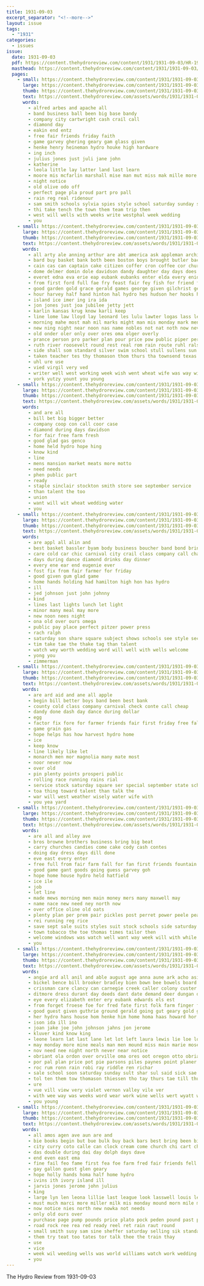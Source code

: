 ```yaml
---
title: 1931-09-03
excerpt_separator: "<!--more-->"
layout: issue
tags:
  - "1931"
categories:
  - issues
issue:
  date: 1931-09-03
  pdf: https://content.thehydroreview.com/content/1931/1931-09-03/HR-1931-09-03.pdf
  masthead: https://content.thehydroreview.com/content/1931/1931-09-03/masthead/HR-1931-09-03.jpg
  pages:
    - small: https://content.thehydroreview.com/content/1931/1931-09-03/small/HR-1931-09-03-01.jpg
      large: https://content.thehydroreview.com/content/1931/1931-09-03/large/HR-1931-09-03-01.jpg
      thumb: https://content.thehydroreview.com/content/1931/1931-09-03/thumbnails/HR-1931-09-03-01.jpg
      text: https://content.thehydroreview.com/assets/words/1931/1931-09-03/HR-1931-09-03-01.txt
      words:
        - alfred arbes and apache all
        - band business ball been big base bandy
        - company city cartwright cash crail call
        - diamond day
        - eakin end entz
        - free fair friends friday faith
        - game garvey ghering geary gam glass given
        - henke henry heineman hydro houke high hardware
        - ing inch
        - julius jones just juli jane john
        - katherine
        - leola little lay latter land last learn
        - moore mis mcfarlin marshall mise man mut miss mak mille more maso march must monday maver matter
        - night notice
        - old olive odo off
        - perfect page pla proud part pro pall
        - rain reg real ridenour
        - sam smith schools sylvia spies style school saturday sunday see september special small sit second
        - thi take tench the town them team trip then
        - west will wells with weeks write westphal week wedding
        - you
    - small: https://content.thehydroreview.com/content/1931/1931-09-03/small/HR-1931-09-03-02.jpg
      large: https://content.thehydroreview.com/content/1931/1931-09-03/large/HR-1931-09-03-02.jpg
      thumb: https://content.thehydroreview.com/content/1931/1931-09-03/thumbnails/HR-1931-09-03-02.jpg
      text: https://content.thehydroreview.com/assets/words/1931/1931-09-03/HR-1931-09-03-02.txt
      words:
        - all arty ale anning arthur are abt america ask appleman archie ani ane american abe able alva and aid
        - bard buy basket bank both been boston boys brought butler back bridgeport boyles britain bein business baby blum beer byrum bell burr banner but bethel
        - cain cas can captain cake citizen coffer cron coffee cor church crosswhite college con cream creek cruzan class clark cedar chief chris code come city coffey
        - dome delmer domin dole davidson dandy daughter day days does del den during dinner dent deer dickey dry death
        - everet edna eva erie eap eubank eubanks enter elda every enid ever
        - from first ford full fae fry feast fair fey fish for friend fred farms freely fine forget friday found few france fights floyd
        - good garden gold grace gerald games george given gilchrist geary gilmore graft governor
        - hour harvey half hand hinton hal hydro hes hudson her hooks horn hunting hom husband hot hope hite herndon hoon henderson handy home harris hundred heine hardware high has hopes hook honor
        - island ice imer ing ira ida
        - jon jones just joa jubilee jetty jett
        - karlin kansas krug know karli keep
        - line lome law lloyd lay leonard les lulu lawter logas lass leaders left lands late last len
        - morning mahe most mah mil marks might man mis monday mark men more marietta martin murray mon may mighty miss maude means miller made million melon monda
        - new ning night near noon nas name nobles not nat noth now never
        - old onder oler only over ores oma olger overly
        - prance person pro parker plan pour price pow public piper per pace peach paper pond park phillip plas pet people pick
        - ruth river roosevelt round rest real rom rain route ruhl ralston rey robinson ree ruby rockhold roo rude race
        - side shall som standard silver swim school stull sullens sun september state see street stock sister say show stipe stout sullins south save sells signs ser son sear stand sahara slow surplus sunday
        - taken teacher tes thy thomason thom thurs tha townsend texas tucker tiger the tai tho tol tae telling tom trip treas thralls tak ted trey them tillman tammany times till ten too than
        - uhl ure use
        - vied virgil very ved
        - writer well west working week wish went wheat wife was way with weiner world weathers will williford wit welcome weatherford wall why water while wiles wie wes want
        - york yutzy yount you young
    - small: https://content.thehydroreview.com/content/1931/1931-09-03/small/HR-1931-09-03-03.jpg
      large: https://content.thehydroreview.com/content/1931/1931-09-03/large/HR-1931-09-03-03.jpg
      thumb: https://content.thehydroreview.com/content/1931/1931-09-03/thumbnails/HR-1931-09-03-03.jpg
      text: https://content.thehydroreview.com/assets/words/1931/1931-09-03/HR-1931-09-03-03.txt
      words:
        - and are all
        - bill bet big bigger better
        - company coop con call coor case
        - diamond during days davidson
        - for fair free farm fresh
        - good glad gas genco
        - home held hydro hope hing
        - know kind
        - line
        - mens mansion market meats more motto
        - need needs
        - phen public part
        - ready
        - staple sinclair stockton smith store see september service
        - than talent the too
        - union
        - want will wit wheat wedding water
        - you
    - small: https://content.thehydroreview.com/content/1931/1931-09-03/small/HR-1931-09-03-04.jpg
      large: https://content.thehydroreview.com/content/1931/1931-09-03/large/HR-1931-09-03-04.jpg
      thumb: https://content.thehydroreview.com/content/1931/1931-09-03/thumbnails/HR-1931-09-03-04.jpg
      text: https://content.thehydroreview.com/assets/words/1931/1931-09-03/HR-1931-09-03-04.txt
      words:
        - are appl all alin and
        - best basket bassler byam body business boucher band bond bring bethel bus
        - care cold car chic carnival city crail class company call chamber candies
        - days during dance diamond drinks day dinner
        - every ene ear end eugenie ever
        - fost fix from fair farmer for friday
        - good given gum glad game
        - home hands holding had hamilton high hon has hydro
        - ill
        - jed johnson just john johnny
        - kind
        - lines last lights lunch let light
        - minor many meal may more
        - new noon nees night
        - ona old over ours omega
        - public pay place perfect pitzer power press
        - rach ralph
        - saturday son share square subject shows schools see style second speech styles short sunday school september
        - tim take tae the thake tag than talent
        - watch wey worth wedding word will well with wells welcome
        - yong you
        - zimmerman
    - small: https://content.thehydroreview.com/content/1931/1931-09-03/small/HR-1931-09-03-05.jpg
      large: https://content.thehydroreview.com/content/1931/1931-09-03/large/HR-1931-09-03-05.jpg
      thumb: https://content.thehydroreview.com/content/1931/1931-09-03/thumbnails/HR-1931-09-03-05.jpg
      text: https://content.thehydroreview.com/assets/words/1931/1931-09-03/HR-1931-09-03-05.txt
      words:
        - are ard aid and ane all apple
        - begin bill better boys band been best bank
        - county cold class company carnival check conte call cheap
        - dandy done dash day dance during dollar
        - egg
        - factor fix fore for farmer friends fair first friday free fall folks
        - game grain gas
        - hope helps has how harvest hydro home
        - ice
        - keep know
        - line likely like let
        - monarch men mor magnolia many mate most
        - noor never now
        - over old
        - pin plenty points prosperi public
        - rolling race running rains rial
        - service stock saturday square ser special september state schoo secret settle school see seems seed sack standard
        - toa thing toward talent than talk the
        - war will west weather wisely water wife with
        - you yea yard
    - small: https://content.thehydroreview.com/content/1931/1931-09-03/small/HR-1931-09-03-06.jpg
      large: https://content.thehydroreview.com/content/1931/1931-09-03/large/HR-1931-09-03-06.jpg
      thumb: https://content.thehydroreview.com/content/1931/1931-09-03/thumbnails/HR-1931-09-03-06.jpg
      text: https://content.thehydroreview.com/assets/words/1931/1931-09-03/HR-1931-09-03-06.txt
      words:
        - are all and alley ave
        - bros browne brothers business bring big beat
        - carry churches candies come cake cody cash contes
        - doing day dress days dill done
        - eve east every enter
        - free full from fair farm fall for fan first friends fountain
        - good game gant goods going guess garvey goh
        - hope home house hydro held hatfield
        - ice ile
        - job
        - let line
        - made mews morning men main money mers many maxwell may
        - name nace new need ney north now
        - over office oline old oats
        - plenty plan per prem pair pickles post perret power peele peaches
        - rei running reg rice
        - save sept sale suits styles suit stock schools side saturday street september special selling see soda standard school service supple still store sat sunday sox sour
        - town tobacco the toe thomas times tailor then
        - welcome windows was watch well want way week will with while
        - you
    - small: https://content.thehydroreview.com/content/1931/1931-09-03/small/HR-1931-09-03-07.jpg
      large: https://content.thehydroreview.com/content/1931/1931-09-03/large/HR-1931-09-03-07.jpg
      thumb: https://content.thehydroreview.com/content/1931/1931-09-03/thumbnails/HR-1931-09-03-07.jpg
      text: https://content.thehydroreview.com/assets/words/1931/1931-09-03/HR-1931-09-03-07.txt
      words:
        - angie ard all anil and able august age anna aune ark acho asi are aul alfalfa anne alter aid
        - bickel bence bill brooker bradley bien bown bee bowels board boyle bick bayer best block bue bowls been brother ben ber bring but blaine business bir born
        - crissman care clancy can carnegie creek caller colony custer caddo county curtis comes carne city coffey coy count colon cheeks cade call carl cavin
        - ditmore dress durant day deeds dant date demand deer dungan days dalke dag daughter daya daughters
        - eye every elizabeth enter ery eubank edwards els est
        - from forget froese foe for fred fate first folk farm finger fon fira forty few frida
        - good guest given guthrie ground gerald going gut geary gold glad gener
        - her hydro hans house hom henke him home homa haas howard hor happy harry heart halden has henri half hinton harder harding host hudson
        - ison ida ill ino
        - joan jake joe john johnson jahns jon jerome
        - kluver kind know king
        - leone learn lat last lane let lot left laura lewis lie loe long life leo lek look law lee
        - may monday more mine meals man men mound miss main marie moses million mare
        - nov need nee night north never near notice
        - obriant ola ordon over orville oma ores oot oregon otto obrian
        - por pal plan price pot pie parsons piles paynes point planer pouch place pleasant proven pete press peed
        - roc rum ronn rain robi ray riddle ren richar
        - sale school soon saturday sunday sult shar sul said sick sae sundt sum som setting sales sever stap super sic style stout siek sun sper sheffer sharry sand stover september suit sylvester see sons sant
        - tol ten them tow thomason thiessen tho tay thurs tae till thu tas the tice thacker treas ted town tom
        - ure
        - vue vill view very violet vernon valley vile ver
        - with wee way was weeks word wear work wine wells wert wyatt went walter wal want while well will wife watt week
        - you young
    - small: https://content.thehydroreview.com/content/1931/1931-09-03/small/HR-1931-09-03-08.jpg
      large: https://content.thehydroreview.com/content/1931/1931-09-03/large/HR-1931-09-03-08.jpg
      thumb: https://content.thehydroreview.com/content/1931/1931-09-03/thumbnails/HR-1931-09-03-08.jpg
      text: https://content.thehydroreview.com/assets/words/1931/1931-09-03/HR-1931-09-03-08.txt
      words:
        - all amos agen ave aun are and
        - bie books begin but bue bulk buy back bars best bring been big
        - city curry coto calle can clock cream come church chi cart check chet carry cattle cor call cee charles
        - das double during dai day dolph days dave
        - end even east ema
        - fine fail feo fame first fea foe farm fred fair friends fell for from
        - gay gallon guest glen geary
        - hope holly hands homa half home hydro
        - ivins ith ivory island ill
        - jarvis jones jerome john julius
        - king
        - large lyn len leona lillie last league look lasswell louis leathers lard long laundry
        - must much marci more miller milk mis monday mound morn mile mik merman may
        - now notice nies north new nowka not needs
        - only old ours over
        - purchase page pump pounds price plato pock peden pound past people pail pat pure part
        - road rock ree rea red ready reel ret rain raut round
        - small smith susy sam sine sheffer saturday selling sik standard such store style soap station sur sees stock sack see sale star september spies school
        - them try teat too tates tor talk thee the train thay
        - use
        - vice
        - week wil weeding wells was world williams watch work wedding will want with wilson
        - you
---
```


The Hydro Review from 1931-09-03

<!--more-->


